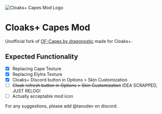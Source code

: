 ![Cloaks+ Capes Mod Logo](https://github.com/tanuthedev/cp-capes/blob/382cfbbc59f920e66165b63465d2f52976548ba1/src/main/resources/assets/cpcapes/icon.png)
# Cloaks+ Capes Mod
Unofficial fork of [OF-Capes by dragonostic](https://github.com/dragonostic/of-capes) made for Cloaks+.
## Expected Functionality
  
- [x] Replacing Cape Texture
- [x] Replacing Elytra Texture
- [x] Cloaks+ Discord button in Options > Skin Customization
- [ ] ~~Cloak refresh button in Options > Skin Customization~~ IDEA SCRAPPED, JUST RELOG!
- [ ] Actually acceptable mod icon
  
For any suggestions, please add @tanudev on discord.